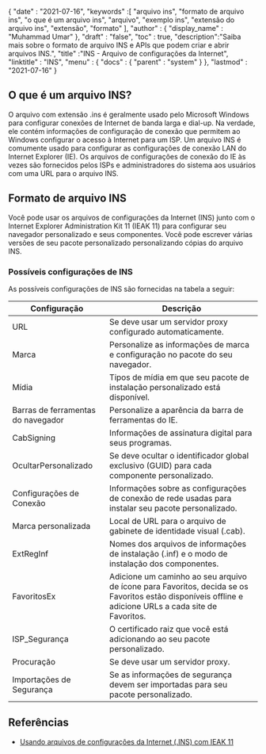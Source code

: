 {
  "date" : "2021-07-16",
  "keywords" :[ "arquivo ins", "formato de arquivo ins", "o que é um arquivo ins", "arquivo", "exemplo ins", "extensão do arquivo ins", "extensão", "formato" ],
  "author" : {
    "display_name" : "Muhammad Umar"
},
  "draft" : "false",
  "toc" : true,
  "description":"Saiba mais sobre o formato de arquivo INS e APIs que podem criar e abrir arquivos INS.",
  "title" :"INS - Arquivo de configurações da Internet",
  "linktitle" : "INS",
  "menu" : {
    "docs" : {
      "parent" : "system"
}
},
  "lastmod" : "2021-07-16"
}

## O que é um arquivo INS?

O arquivo com extensão .ins é geralmente usado pelo Microsoft Windows para configurar conexões de Internet de banda larga e dial-up. Na verdade, ele contém informações de configuração de conexão que permitem ao Windows configurar o acesso à Internet para um ISP. Um arquivo INS é comumente usado para configurar as configurações de conexão LAN do Internet Explorer (IE). Os arquivos de configurações de conexão do IE às vezes são fornecidos pelos ISPs e administradores do sistema aos usuários com uma URL para o arquivo INS.

## Formato de arquivo INS
Você pode usar os arquivos de configurações da Internet (INS) junto com o Internet Explorer Administration Kit 11 (IEAK 11) para configurar seu navegador personalizado e seus componentes. Você pode escrever várias versões de seu pacote personalizado personalizando cópias do arquivo INS.

### Possíveis configurações de INS
As possíveis configurações de INS são fornecidas na tabela a seguir:

| Configuração | Descrição |
-----|---------|
| URL | Se deve usar um servidor proxy configurado automaticamente. |
| Marca | Personalize as informações de marca e configuração no pacote do seu navegador. |
| Mídia | Tipos de mídia em que seu pacote de instalação personalizado está disponível. |
| Barras de ferramentas do navegador | Personalize a aparência da barra de ferramentas do IE. |
| CabSigning | Informações de assinatura digital para seus programas. |
| OcultarPersonalizado | Se deve ocultar o identificador global exclusivo (GUID) para cada componente personalizado. |
| Configurações de Conexão | Informações sobre as configurações de conexão de rede usadas para instalar seu pacote personalizado. |
| Marca personalizada | Local de URL para o arquivo de gabinete de identidade visual (.cab). |
| ExtRegInf | Nomes dos arquivos de informações de instalação (.inf) e o modo de instalação dos componentes. |
| FavoritosEx | Adicione um caminho ao seu arquivo de ícone para Favoritos, decida se os Favoritos estão disponíveis offline e adicione URLs a cada site de Favoritos. |
| ISP_Segurança | O certificado raiz que você está adicionando ao seu pacote personalizado. |
| Procuração | Se deve usar um servidor proxy. |
| Importações de Segurança | Se as informações de segurança devem ser importadas para seu pacote personalizado. |




## Referências

* [Usando arquivos de configurações da Internet (.INS) com IEAK 11](https://learn.microsoft.com/en-us/internet-explorer/ie11-ieak/using-internet-settings-ins-files)


